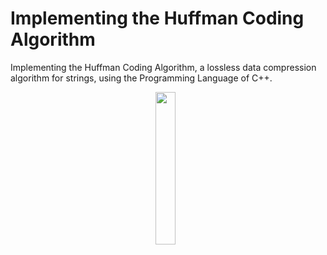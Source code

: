 # Implementing the Huffman Coding Algorithm
Implementing the Huffman Coding Algorithm, a lossless data compression algorithm for strings, using the Programming Language of C++. 

&nbsp; &nbsp; &nbsp; &nbsp;&nbsp; &nbsp; &nbsp; &nbsp; &nbsp; &nbsp; &nbsp; &nbsp; &nbsp; &nbsp; &nbsp; &nbsp; &nbsp; &nbsp; &nbsp; &nbsp; &nbsp; &nbsp; &nbsp; &nbsp; &nbsp; &nbsp; &nbsp; &nbsp; &nbsp; &nbsp;  <img src= "https://user-images.githubusercontent.com/87561332/144758117-be81e4ab-dd4f-4650-a234-750d48051b67.png" height= "25%" width="25%" >
